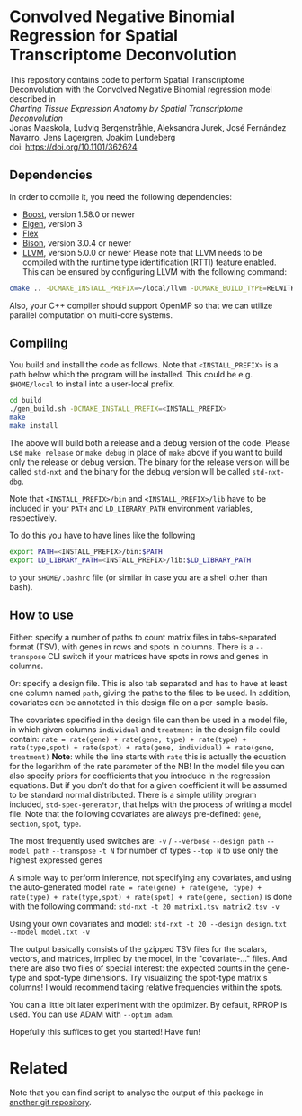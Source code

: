 # Convolved Negative Binomial Regression for Spatial Transcriptome Deconvolution
This repository contains code to perform Spatial Transcriptome Deconvolution with the Convolved Negative Binomial regression model described in<br>
*Charting Tissue Expression Anatomy by Spatial Transcriptome Deconvolution*<br>
Jonas Maaskola, Ludvig Bergenstråhle, Aleksandra Jurek, José Fernández Navarro, Jens Lagergren, Joakim Lundeberg<br>
doi: https://doi.org/10.1101/362624

## Dependencies
In order to compile it, you need the following dependencies:
* [Boost](http://www.boost.org/), version 1.58.0 or newer
* [Eigen](http://eigen.tuxfamily.org/), version 3
* [Flex](https://github.com/westes/flex)
* [Bison](https://www.gnu.org/software/bison/), version 3.0.4 or newer
* [LLVM](http://llvm.org/), version 5.0.0 or newer
  Please note that LLVM needs to be compiled with the runtime type identification (RTTI) feature enabled.
  This can be ensured by configuring LLVM with the following command:
```sh
cmake .. -DCMAKE_INSTALL_PREFIX=~/local/llvm -DCMAKE_BUILD_TYPE=RELWITHDEBINFO -DLLVM_BUILD_EXAMPLES=TRUE -DLLVM_BUILD_LLVM_DYLIB=ON -DLLVM_ENABLE_RTTI=TRUE
```

Also, your C++ compiler should support OpenMP so that we can utilize parallel computation on multi-core systems.

## Compiling
You build and install the code as follows.
Note that ```<INSTALL_PREFIX>``` is a path below which the program will be installed.
This could be e.g. ```$HOME/local``` to install into a user-local prefix.

```sh
cd build
./gen_build.sh -DCMAKE_INSTALL_PREFIX=<INSTALL_PREFIX>
make
make install
```

The above will build both a release and a debug version of the code. Please use `make release` or `make debug` in place of `make` above if you want to build only the release or debug version. The binary for the release version will be called `std-nxt` and the binary for the debug version will be called `std-nxt-dbg`.

Note that ```<INSTALL_PREFIX>/bin``` and ```<INSTALL_PREFIX>/lib``` have to be included in your ```PATH``` and ```LD_LIBRARY_PATH``` environment variables, respectively.

To do this you have to have lines like the following

```sh
export PATH=<INSTALL_PREFIX>/bin:$PATH
export LD_LIBRARY_PATH=<INSTALL_PREFIX>/lib:$LD_LIBRARY_PATH
```

to your ```$HOME/.bashrc``` file (or similar in case you are a shell other than bash).

## How to use
Either: specify a number of paths to count matrix files in tabs-separated format (TSV), with genes in rows and spots in columns. There is a `--transpose` CLI switch if your matrices have spots in rows and genes in columns.

Or: specify a design file.
This is also tab separated and has to have at least one column named `path`, giving the paths to the files to be used. In addition, covariates can be annotated in this design file on a per-sample-basis.

The covariates specified in the design file can then be used in a model file, in which given columns `individual` and `treatment` in the design file could contain:
`rate = rate(gene) + rate(gene, type) + rate(type) + rate(type,spot) + rate(spot) + rate(gene, individual) + rate(gene, treatment)`
**Note**: while the line starts with `rate` this is actually the equation for the logarithm of the rate parameter of the NB!
In the model file you can also specify priors for coefficients that you introduce in the regression equations. But if you don't do that for a given coefficient it will be assumed to be standard normal distributed.
There is a simple utility program included, `std-spec-generator`, that helps with the process of writing a model file. Note that the following covariates are always pre-defined: `gene`, `section`, `spot`, `type`.

The most frequently used switches are:
`-v` / `--verbose`
`--design path`
`--model path`
`--transpose`
`-t N` for number of types
`--top N` to use only the highest expressed genes

A simple way to perform inference, not specifying any covariates, and using the auto-generated model `rate = rate(gene) + rate(gene, type) + rate(type) + rate(type,spot) + rate(spot) + rate(gene, section)` is done with the following command:
`std-nxt -t 20 matrix1.tsv matrix2.tsv -v`

Using your own covariates and model:
`std-nxt -t 20 --design design.txt --model model.txt -v`

The output basically consists of the gzipped TSV files for the scalars, vectors, and matrices, implied by the model, in the "covariate-..." files. And there are also two files of special interest: the expected counts in the gene-type and spot-type dimensions. Try visualizing the spot-type matrix's columns! I would recommend taking relative frequencies within the spots.

You can a little bit later experiment with the optimizer. By default, RPROP is used. You can use ADAM with `--optim adam`.

Hopefully this suffices to get you started! Have fun!

Related
=======
Note that you can find script to analyse the output of this package in [another git repository](https://gits-15.sys.kth.se/maaskola/multiScoopIBP-scripts).

